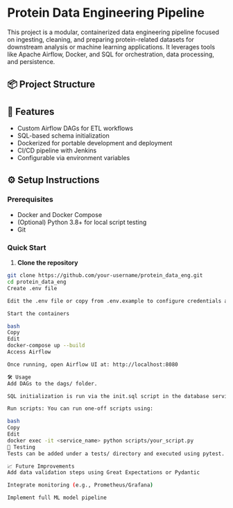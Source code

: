 # Protein Data Engineering Pipeline

This project is a modular, containerized data engineering pipeline focused on ingesting, cleaning, and preparing 
protein-related datasets for downstream analysis or machine learning applications. 
It leverages tools like Apache Airflow, Docker, and SQL for orchestration, data processing, and persistence.

## 📦 Project Structure
## 🚀 Features

- Custom Airflow DAGs for ETL workflows
- SQL-based schema initialization
- Dockerized for portable development and deployment
- CI/CD pipeline with Jenkins
- Configurable via environment variables

## ⚙️ Setup Instructions

### Prerequisites

- Docker and Docker Compose
- (Optional) Python 3.8+ for local script testing
- Git

### Quick Start

1. **Clone the repository**

```bash
git clone https://github.com/your-username/protein_data_eng.git
cd protein_data_eng
Create .env file

Edit the .env file or copy from .env.example to configure credentials and ports.

Start the containers

bash
Copy
Edit
docker-compose up --build
Access Airflow

Once running, open Airflow UI at: http://localhost:8080

🛠️ Usage
Add DAGs to the dags/ folder.

SQL initialization is run via the init.sql script in the database service.

Run scripts: You can run one-off scripts using:

bash
Copy
Edit
docker exec -it <service_name> python scripts/your_script.py
🧪 Testing
Tests can be added under a tests/ directory and executed using pytest. Integration tests can be automated via the Jenkinsfile.

📈 Future Improvements
Add data validation steps using Great Expectations or Pydantic

Integrate monitoring (e.g., Prometheus/Grafana)

Implement full ML model pipeline


